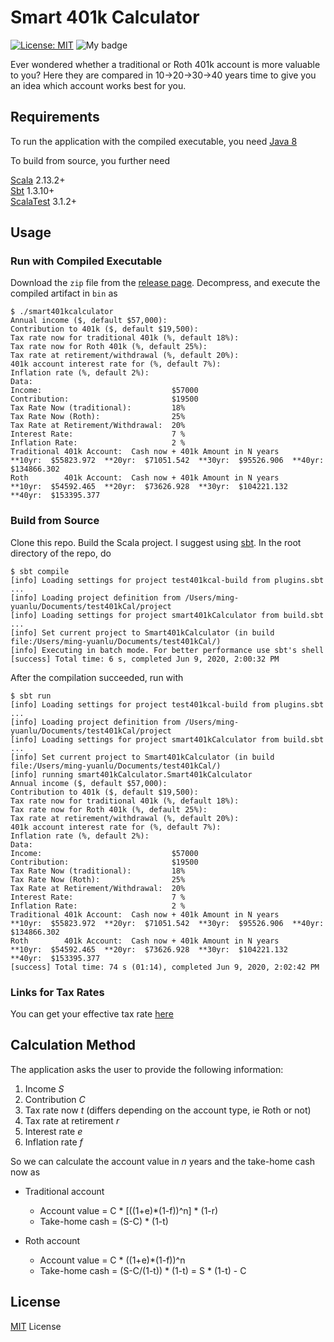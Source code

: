 # Smart 401k Calculator

[![License: MIT](https://img.shields.io/badge/License-MIT-yellow.svg)](https://opensource.org/licenses/MIT)
![My badge](https://img.shields.io/badge/Ming--Yuan-Lu-success)

Ever wondered whether a traditional or Roth 401k account is more valuable to you? Here they are compared in 10->20->30->40 years time to give you an idea which account works best for you.

## Requirements

To run the application with the compiled executable, you need
[Java 8](https://www.java.com/en/download/)

To build from source, you further need

[Scala](https://www.scala-lang.org/) 2.13.2+  
[Sbt](https://www.scala-sbt.org/) 1.3.10+  
[ScalaTest](https://www.scalatest.org/) 3.1.2+  

## Usage

### Run with Compiled Executable
Download the `zip` file from the [release page](https://github.com/mingyuanlu/smart-401k-calculator/releases/tag/v1.0.0). Decompress, and execute the compiled artifact in `bin` as
```
$ ./smart401kcalculator
Annual income ($, default $57,000):
Contribution to 401k ($, default $19,500):
Tax rate now for traditional 401k (%, default 18%):
Tax rate now for Roth 401k (%, default 25%):
Tax rate at retirement/withdrawal (%, default 20%):
401k account interest rate for (%, default 7%):
Inflation rate (%, default 2%):
Data:
Income:                             $57000
Contribution:                       $19500
Tax Rate Now (traditional):         18%
Tax Rate Now (Roth):                25%
Tax Rate at Retirement/Withdrawal:  20%
Interest Rate:                      7 %
Inflation Rate:                     2 %
Traditional 401k Account:  Cash now + 401k Amount in N years
**10yr:  $55823.972  **20yr:  $71051.542  **30yr:  $95526.906  **40yr:  $134866.302
Roth        401k Account:  Cash now + 401k Amount in N years
**10yr:  $54592.465  **20yr:  $73626.928  **30yr:  $104221.132  **40yr:  $153395.377
```

### Build from Source

Clone this repo. Build the Scala project. I suggest using [sbt](https://www.scala-sbt.org/). In the root directory of the repo, do
```
$ sbt compile
[info] Loading settings for project test401kcal-build from plugins.sbt ...
[info] Loading project definition from /Users/ming-yuanlu/Documents/test401kCal/project
[info] Loading settings for project smart401kCalculator from build.sbt ...
[info] Set current project to Smart401kCalculator (in build file:/Users/ming-yuanlu/Documents/test401kCal/)
[info] Executing in batch mode. For better performance use sbt's shell
[success] Total time: 6 s, completed Jun 9, 2020, 2:00:32 PM
```

After the compilation succeeded, run with 

```
$ sbt run
[info] Loading settings for project test401kcal-build from plugins.sbt ...
[info] Loading project definition from /Users/ming-yuanlu/Documents/test401kCal/project
[info] Loading settings for project smart401kCalculator from build.sbt ...
[info] Set current project to Smart401kCalculator (in build file:/Users/ming-yuanlu/Documents/test401kCal/)
[info] running smart401kCalculator.Smart401kCalculator
Annual income ($, default $57,000):
Contribution to 401k ($, default $19,500):
Tax rate now for traditional 401k (%, default 18%):
Tax rate now for Roth 401k (%, default 25%):
Tax rate at retirement/withdrawal (%, default 20%):
401k account interest rate for (%, default 7%):
Inflation rate (%, default 2%):
Data:
Income:                             $57000
Contribution:                       $19500
Tax Rate Now (traditional):         18%
Tax Rate Now (Roth):                25%
Tax Rate at Retirement/Withdrawal:  20%
Interest Rate:                      7 %
Inflation Rate:                     2 %
Traditional 401k Account:  Cash now + 401k Amount in N years
**10yr:  $55823.972  **20yr:  $71051.542  **30yr:  $95526.906  **40yr:  $134866.302
Roth        401k Account:  Cash now + 401k Amount in N years
**10yr:  $54592.465  **20yr:  $73626.928  **30yr:  $104221.132  **40yr:  $153395.377
[success] Total time: 74 s (01:14), completed Jun 9, 2020, 2:02:42 PM
```

### Links for Tax Rates

You can get your effective tax rate [here](https://smartasset.com/taxes/income-taxes)


## Calculation Method

The application asks the user to provide the following information:
1. Income _S_
2. Contribution _C_
3. Tax rate now _t_ (differs depending on the account type, ie Roth or not)
4. Tax rate at retirement _r_
5. Interest rate _e_
6. Inflation rate _f_
   
So we can calculate the account value in _n_ years and the take-home cash now as

- Traditional account
  - Account value = C * \[((1+e)*(1-f))^n\] * (1-r)
  - Take-home cash = (S-C) * (1-t)

- Roth account
  - Account value = C * ((1+e)*(1-f))^n
  - Take-home cash = (S-C/(1-t)) * (1-t) = S * (1-t) - C


## License 

[MIT](https://github.com/mingyuanlu/smart-401k-calculator/blob/master/LICENSE) License